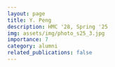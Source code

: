 ```yaml
---
layout: page
title: Y. Peng
description: HMC '28, Spring '25
img: assets/img/photo_s25_3.jpg
importance: 7
category: alumni
related_publications: false
---
```

